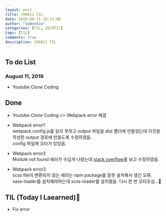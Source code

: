 ```yaml
---
layout: post
title: 190811 TIL
date: 2019-08-11 20:13:00
author: "SeWonKim"
categories: [TIL, 2019TIL]
tags: [TIL]
comments: true
description: 190811 TIL
---
```


## To do List

### August 11, 2019

- Youtube Clone Coding

## Done

- Youtube Clone Coding >> Webpack error 해결

- Webpack error1  
  webpack.config.js를 읽지 못하고 output 파일을 dist 폴더에 만들었는데 이것을 작성한 output 경로에 만들도록 수정하였음.  
  config 파일에 오타가 있었음.

- Webpack error2  
  Module not found 에러가 수십개 나왔는데 [stack overflow](https://github.com/webpack-contrib/css-loader/issues/447)를 보고 수정하였음.

- Webpack error3  
  scss file이 변환되지 않는 에러는 npm package를 잘못 설치해서 생긴 오류.  
  sass-loader를 설치해야하는데 scss-loader를 설치했음. 다시 한 번 오타조심...😬

## TIL (Today I Laearned)🤔

- Fix error
